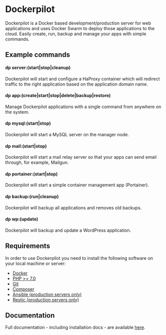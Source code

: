 # Dockerpilot
Dockerpilot is a Docker based development/production server for web applications and uses Docker Swarm to deploy those applications to the cloud. Easily create, run, backup and manage your apps with simple commands.

## Example commands
#### dp server:(start|stop|cleanup)
Dockerpilot will start and configure a HaProxy container which will redirect traffic to the right application based on the application domain name.

#### dp app:(create|start|stop|delete|backup|restore)
Manage Dockerpilot applications with a single command from anywhere on the system.

#### dp mysql:(start|stop)
Dockerpilot will start a MySQL server on the manager node.

#### dp mail:(start|stop)
Dockerpilot will start a mail relay server so that your apps can send email through, for example, Mailgun.

#### dp portainer:(start|stop)
Dockerpilot will start a simple container management app (Portainer).

#### dp backup:(run|cleanup)
Dockerpilot will backup all applications and removes old backups.

#### dp wp:(update)
Dockerpilot will backup and update a WordPress application. 

## Requirements
In order to use Dockerpilot you need to install the following software on your local machine or server:
* [Docker](https://www.docker.com/)
* [PHP >= 7.0](http://php.net)
* [Git](https://git-scm.com)
* [Composer](https://getcomposer.org)
* [Ansible (production servers only)](https://www.ansible.com/)
* [Restic (production servers only)](https://restic.net/)

## Documentation
Full documentation - including installation docs - are available [here](https://sitepilot.github.io/dockerpilot/).